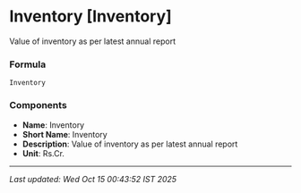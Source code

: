 # Inventory [Inventory]
Value of inventory as per latest annual report

### Formula
```text
Inventory
```


### Components
- **Name**: Inventory
- **Short Name**: Inventory
- **Description**: Value of inventory as per latest annual report
- **Unit**: Rs.Cr.

---
*Last updated: Wed Oct 15 00:43:52 IST 2025*
